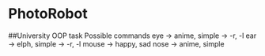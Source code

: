 # PhotoRobot
##University OOP task
Possible commands
	eye -> anime, simple -> -r, -l
	ear -> elph, simple -> -r, -l
	mouse -> happy, sad
	nose -> anime, simple 

